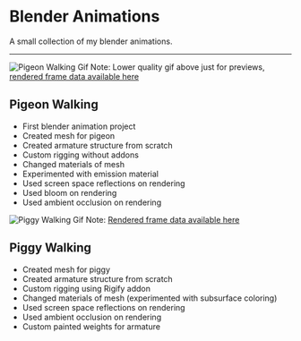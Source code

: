# Blender Animations
A small collection of my blender animations.

---

![Pigeon Walking Gif](/Pigeon/Pigeon.gif)
Note: Lower quality gif above just for previews, [rendered frame data available here](https://github.com/LeafyGlance/Blender_Animations/tree/main/Pigeon/Frame%20Data)

## Pigeon Walking
* First blender animation project
* Created mesh for pigeon
* Created armature structure from scratch
* Custom rigging without addons 
* Changed materials of mesh
* Experimented with emission material
* Used screen space reflections on rendering
* Used bloom on rendering
* Used ambient occlusion on rendering

![Piggy Walking Gif](/Piggy/Piggy.gif)
Note: [Rendered frame data available here](https://github.com/LeafyGlance/Blender_Animations/tree/main/Piggy/Frame%20Data)

## Piggy Walking
* Created mesh for piggy
* Created armature structure from scratch
* Custom rigging using Rigify addon
* Changed materials of mesh (experimented with subsurface coloring)
* Used screen space reflections on rendering
* Used ambient occlusion on rendering
* Custom painted weights for armature
